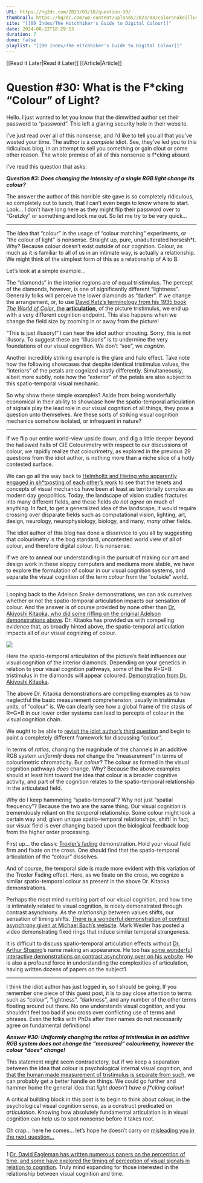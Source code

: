 ```yaml
---
URL: https://hg2dc.com/2023/03/18/question-30/
thumbnail: https://hg2dc.com/wp-content/uploads/2023/03/colorsnakeillusion.jpg
site: "[[09 Index/The Hitchhiker's Guide to Digital Colour]]"
date: 2024-08-22T18:29:13
duration: 7
done: false
playlist: "[[09 Index/The Hitchhiker's Guide to Digital Colour]]"
---
```

[[Read it Later|Read it Later]] [[Article|Article]] 
# Question #30: What is the F*cking “Colour” of Light?

Hello. I just wanted to let you know that the dimwitted author set their password to “password”. This left a glaring security hole in their website.

I’ve just read over all of this nonsense, and I’d like to tell you all that you’ve wasted your time. The author is a *complete* idiot. See, they’ve led you to this ridiculous blog, in an attempt to sell you something or gain clout or some other reason. The whole premise of all of this nonsense is f\*cking absurd.

I’ve read this question that asks:

***Question #3: Does changing the intensity of a single RGB light change its colour?***

The answer the author of this horrible site gave is so completely ridiculous, so completely out to lunch, that I can’t even begin to know where to start. Look… I don’t have long here as they might flip their password over to “Gretzky” or something and lock me out. So let me try to be very quick…

---

The idea that “colour” in the usage of “colour matching” experiments, or “the colour of light” is nonsense. Straight up, pure, unadulterated horsesh\*t. Why? Because colour doesn’t exist outside of our cognition. Colour, as much as it is familiar to all of us in an intimate way, is actually a relationship. We might think of the simplest form of this as a relationship of A to B.

Let’s look at a simple example…

The “diamonds” in the interior regions are of equal tristimulus. The percept of the diamonds, however, is one of significantly different “lightness”. Generally folks will perceive the lower diamonds as “darker”. If we change the arrangement, or, to use [David Katz’s terminology from his 1935 book *The World of Color*, the **articulation**](https://psycnet.apa.org/record/1935-04031-000), of the picture tristimulus, we end up with a very different cognition endpoint. This also happens when we change the field size by zooming in or away from the picture!

“This is just illusory!” I can hear the idiot author shouting. Sorry, this is not illusory. To suggest these are “illusions” is to undermine the very foundations of our visual cognition. We don’t “see”, we *cognize*.

Another incredibly striking example is the glare and halo effect. Take note how the following showcases that despite identical tristimulus values, the “interiors” of the petals are cognized vastly differently. Simultaneously, albeit more subtly, note how the “exterior” of the petals are also subject to this spatio-temporal visual mechanic.

So why show these simple examples? Aside from being wonderfully economical in their ability to showcase how the spatio-temporal articulation of signals play the lead role in our visual cognition of all things, they pose a question unto themselves. Are these sorts of striking visual cognition mechanics somehow isolated, or infrequent in nature?

---

If we flip our entire world-view upside down, and dig a little deeper beyond the hallowed halls of CIE Colourimetry with respect to our discussions of colour, we rapidly realize that colourimetry, as explored in the previous 29 questions from the idiot author, is nothing more than a niche slice of a hotly contested surface.

We can go all the way back to [Helmholtz and Hering who apparently engaged in sh\*tposting of each other’s work](https://journals.sagepub.com/doi/pdf/10.1068/p2805ed) to see that the tenets and concepts of visual mechanics have been at least as territorially complex as modern day geopolitics. Today, the landscape of vision studies fractures into many different fields, and these fields *do not agree* on much of anything. In fact, to get a generalized idea of the landscape, it would require crossing over disparate fields such as computational vision, lighting, art, design, neurology, neurophysiology, biology, and many, *many* other fields.

The idiot author of this blog has done a disservice to you all by suggesting that colourimetry is the bog standard, uncontested world view of all of colour, and therefore digital colour. It is nonsense.

If we are to anneal our understanding in the pursuit of making our art and design work in these sloppy computers and mediums more stable, we have to explore the formulation of colour in our visual cognition systems, and separate the visual cognition of the term *colour* from the “outside” world.

---

Looping back to the Adelson Snake demonstrations, we can ask ourselves whether or not the spatio-temporal articulation impacts our sensation of colour. And the answer is of course provided by none other than [Dr. Akiyoshi Kitaoka, who did some riffing on the original Adelson demonstrations above](http://www.psy.ritsumei.ac.jp/~akitaoka/color11e.html). Dr. Kitaoka has provided us with compelling evidence that, as broadly hinted above, the spatio-temporal articulation impacts all of our visual cognizing of colour.

![](https://hg2dc.com/wp-content/uploads/2023/03/colorsnakeillusion.jpg?w=1000)

Here the spatio-temporal articulation of the picture’s field influences our visual cognition of the interior diamonds. Depending on your genetics in relation to your visual cognition pathways, some of the the R=G=B tristimulus in the diamonds will appear coloured. [Demonstration from Dr. Akiyoshi Kitaoka](http://www.psy.ritsumei.ac.jp/~akitaoka/color11e.html).

The above Dr. Kitaoka demonstrations are compelling examples as to how neglectful the basic measurement comprehension, usually in tristimulus units, of “colour” is. We can clearly see how a global frame of the stasis of R=G=B in our lower order systems can lead to percepts of colour in the visual cognition chain.

We ought to be able to [revisit the idiot author’s third question](https://hg2dc.com/2019/03/24/question-3/) and begin to paint a completely different framework for discussing “colour”.

In terms of *ratios*, changing the magnitude of the channels in an additive RGB system *uniformly* does *not* change the “measurement” in terms of colourimetric chromaticity. But *colour*? The colour as formed in the visual cognition pathways *does* change. Why? Because the above examples should at least hint toward the idea that colour is a broader cognitive activity, and part of the cognition relates to the spatio-temporal relationship in the articulated field.

Why do I keep hammering “spatio-temporal”? Why not just “spatial frequency”? Because the two are the same thing. Our visual cognition is tremendously reliant on the *temporal* relationship. Some colour might look a certain way and, given unique spatio-temporal relationships, shift! In fact, our visual field is ever changing based upon the biological feedback loop from the higher order processing.

First up… the classic [Troxler’s fading](https://en.wikipedia.org/wiki/Troxler%27s_fading) demonstration. Hold your visual field firm and fixate on the cross. One should find that the spatio-temporal articulation of the “colour” dissolves.

And of course, the temporal side is made more evident with this variation of the Troxler Fading effect. Here, as we fixate on the cross, we cognize a similar spatio-temporal colour as present in the above Dr. Kitaoka demonstrations.

Perhaps the most mind numbing part of our visual cognition, and how time is intimately related to visual cognition, is nicely demonstrated through contrast asynchrony. As the *relationship* between values shifts, our sensation of timing shifts. [There is a wonderful demonstration of contrast asynchrony given at Michael Bach’s website](https://michaelbach.de/ot/lum-inducedContrastAsym/). Mark Wexler has posted a video demonstrating fixed rings that induce similar temporal strangeness.

It is difficult to discuss spatio-temporal articulation effects without [Dr. Arthur Shapiro](https://en.wikipedia.org/wiki/Arthur_Shapiro_(vision_scientist))‘s name making an appearance. He too has [some wonderful interactive demonstrations on contrast asynchrony over on his website](http://illusionscience.com/contrast-asynchrony/). He is also a profound force in understanding the complexities of articulation, having written dozens of papers on the subject1.

---

I think the idiot author has just logged in, so I should be going. If you remember one piece of this guest post, it is to pay close attention to terms such as “colour”, “lightness”, “darkness”, and any number of the other terms floating around out there. No one understands visual cognition, and you shouldn’t feel too bad if you cross over conflicting use of terms and phrases. Even the folks with PhDs after their names do not necessarily agree on fundamental definitions!

***Answer #30: Uniformly changing the ratios of tristimulus in an additive RGB system does not change the “measured” colourimetry, however the colour \*does\* change!***

This statement might seem contradictory, but if we keep a separation between the idea that colour is psychological internal visual cognition, and [that the human made measurement of tristimulus is separate from such](https://hg2dc.com/2022/01/14/question-27/), we can probably get a better handle on things. We could go further and hammer home the general idea that *light doesn’t have a f\*cking colour*!

A critical building block in this post is to begin to think about colour, in the psychological visual cognition sense, as a construct predicated on *articulation*. Knowing how absolutely fundamental articulation is in visual cognition can help us to spot nonsense before it takes root.

Oh crap… here he comes… let’s hope he doesn’t carry on [misleading you in the next question…](https://hg2dc.com/question-31)

---

1 [Dr. David Eagleman has written numerous papers on the perception of time, and some have explored the timing of perception of visual signals in relation to cognition](https://eagleman.com/time-and-the-brain-or-what-s-happening-in-the-eagleman-lab/). Truly mind expanding for those interested in the relationship between visual cognition and time.

